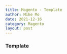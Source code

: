 ```yaml
---
title: Magento - Template
author: Mike Mo
date: 2021-12-16
category: Magento
layout: post
---
```


### Template
